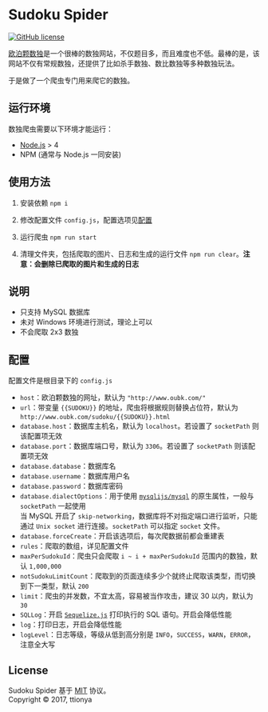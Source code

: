 # Sudoku Spider

[![GitHub license](https://img.shields.io/badge/license-MIT-blue.svg?style=plastic)](https://raw.githubusercontent.com/ttionya/Sudoku-Spider/master/LICENSE)

[欧泊颗数独](http://oubk.com)是一个很棒的数独网站，不仅题目多，而且难度也不低。最棒的是，该网站不仅有常规数独，还提供了比如杀手数独、数比数独等多种数独玩法。

于是做了一个爬虫专门用来爬它的数独。


## 运行环境

数独爬虫需要以下环境才能运行：

+ [Node.js](https://nodejs.org/en/) > 4
+ NPM (通常与 Node.js 一同安装)


## 使用方法

1. 安装依赖 `npm i`

2. 修改配置文件 `config.js`，配置选项见[配置](#配置)

3. 运行爬虫 `npm run start`

4. 清理文件夹，包括爬取的图片、日志和生成的运行文件 `npm run clear`。**注意：会删除已爬取的图片和生成的日志**


## 说明

+ 只支持 MySQL 数据库
+ 未对 Windows 环境进行测试，理论上可以
+ 不会爬取 2x3 数独

## 配置

配置文件是根目录下的 `config.js`

+ `host`：欧泊颗数独的网址，默认为 `"http://www.oubk.com/"`
+ `url`：带变量 `{{SUDOKU}}` 的地址，爬虫将根据规则替换占位符，默认为 `http://www.oubk.com/sudoku/{{SUDOKU}}.html`
+ `database.host`：数据库主机名，默认为 `localhost`。若设置了 `socketPath` 则该配置项无效
+ `database.port`：数据库端口号，默认为 `3306`。若设置了 `socketPath` 则该配置项无效
+ `database.database`：数据库名
+ `database.username`：数据库用户名
+ `database.password`：数据库密码
+ `database.dialectOptions`：用于使用 [`mysqlijs/mysql`](https://github.com/mysqljs/mysql) 的原生属性，一般与 `socketPath` 一起使用  
当 MySQL 开启了 `skip-networking`，数据库将不对指定端口进行监听，只能通过 `Unix socket` 进行连接。`socketPath` 可以指定 `socket` 文件。
+ `database.forceCreate`：开启该选项后，每次爬数据前都会重建表
+ `rules`：爬取的数组，详见配置文件
+ `maxPerSudokuId`：爬虫只会爬取 `i ~ i + maxPerSudokuId` 范围内的数独，默认 `1,000,000`
+ `notSudokuLimitCount`：爬取到的页面连续多少个就终止爬取该类型，而切换到下一类型，默认 `200`
+ `limit`：爬虫的并发数，不宜太高，容易被当作攻击，建议 30 以内，默认为 `30`
+ `SQLLog`：开启 [`Sequelize.js`](https://github.com/sequelize/sequelize) 打印执行的 SQL 语句。开启会降低性能
+ `log`：打印日志，开启会降低性能
+ `logLevel`：日志等级，等级从低到高分别是 `INFO`，`SUCCESS`，`WARN`，`ERROR`，注意全大写


## License

Sudoku Spider 基于 [MIT](https://raw.githubusercontent.com/ttionya/Sudoku-Spider/master/LICENSE) 协议。  
Copyright © 2017, ttionya